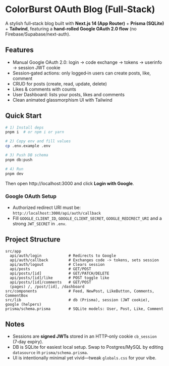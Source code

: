 # ColorBurst OAuth Blog (Full‑Stack)

A stylish full‑stack blog built with **Next.js 14 (App Router)** + **Prisma (SQLite)** + **Tailwind**,
featuring a **hand‑rolled Google OAuth 2.0 flow** (no Firebase/Supabase/next-auth).

## Features
- Manual Google OAuth 2.0: login -> code exchange -> tokens -> userinfo -> session JWT cookie
- Session‑gated actions: only logged‑in users can create posts, like, comment
- CRUD for posts (create, read, update, delete)
- Likes & comments with counts
- User Dashboard: lists your posts, likes and comments
- Clean animated glassmorphism UI with Tailwind

## Quick Start
```bash
# 1) Install deps
pnpm i  # or npm i or yarn

# 2) Copy env and fill values
cp .env.example .env

# 3) Push DB schema
pnpm db:push

# 4) Run
pnpm dev
```
Then open http://localhost:3000 and click **Login with Google**.

### Google OAuth Setup
- Authorized redirect URI must be: `http://localhost:3000/api/auth/callback`
- Fill `GOOGLE_CLIENT_ID`, `GOOGLE_CLIENT_SECRET`, `GOOGLE_REDIRECT_URI` and a strong `JWT_SECRET` in `.env`.

## Project Structure
```
src/app
  api/auth/login            # Redirects to Google
  api/auth/callback         # Exchanges code -> tokens, sets session
  api/auth/logout           # Clears session
  api/posts                 # GET/POST
  api/posts/[id]            # GET/PATCH/DELETE
  api/posts/[id]/like       # POST toggle like
  api/posts/[id]/comments   # GET/POST
  (pages) /, /post/[id], /dashboard
src/components              # Feed, NewPost, LikeButton, Comments, CommentBox
src/lib                     # db (Prisma), session (JWT cookie), google (helpers)
prisma/schema.prisma        # SQLite models: User, Post, Like, Comment
```

## Notes
- Sessions are **signed JWTs** stored in an HTTP‑only cookie `cb_session` (7‑day expiry).
- DB is SQLite for easiest local setup. Swap to Postgres/MySQL by editing `datasource` in `prisma/schema.prisma`.
- UI is intentionally minimal yet vivid—tweak `globals.css` for your vibe.
